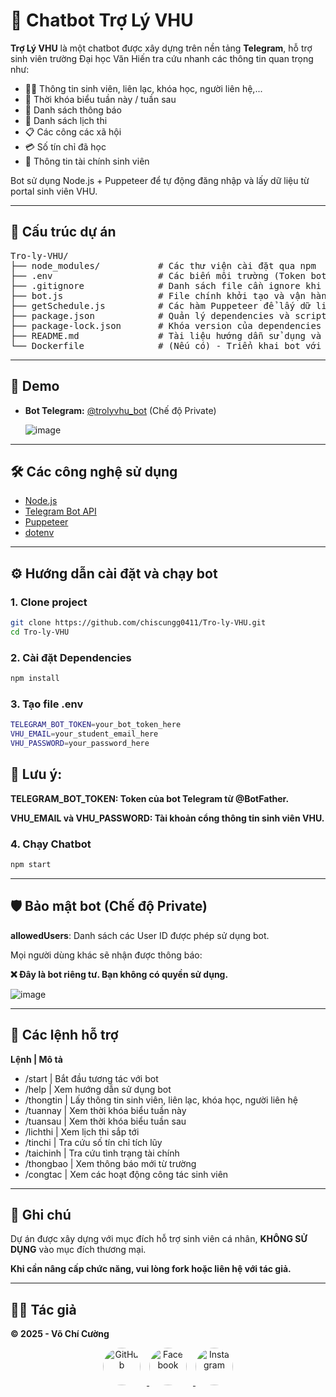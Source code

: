 # 🤖 Chatbot Trợ Lý VHU 

**Trợ Lý VHU** là một chatbot được xây dựng trên nền tảng **Telegram**, hỗ trợ sinh viên trường Đại học Văn Hiến tra cứu nhanh các thông tin quan trọng như:

- 🧑‍🎓 Thông tin sinh viên, liên lạc, khóa học, người liên hệ,...
- 📅 Thời khóa biểu tuần này / tuần sau
- 🔔 Danh sách thông báo
- 🧾 Danh sách lịch thi
- 📋 Các công các xã hội
- 💳 Số tín chỉ đã học
- 💸 Thông tin tài chính sinh viên

Bot sử dụng Node.js + Puppeteer để tự động đăng nhập và lấy dữ liệu từ portal sinh viên VHU.

---

## 📂 Cấu trúc dự án

<pre>
Tro-ly-VHU/
├── node_modules/           # Các thư viện cài đặt qua npm
├── .env                    # Các biến môi trường (Token bot, tài khoản VHU)
├── .gitignore              # Danh sách file cần ignore khi push Git
├── bot.js                  # File chính khởi tạo và vận hành bot Telegram
├── getSchedule.js          # Các hàm Puppeteer để lấy dữ liệu portal VHU
├── package.json            # Quản lý dependencies và scripts
├── package-lock.json       # Khóa version của dependencies
├── README.md               # Tài liệu hướng dẫn sử dụng và cài đặt
└── Dockerfile              # (Nếu có) - Triển khai bot với Docker
</pre>


---

## 🚀 Demo

- **Bot Telegram:** [@trolyvhu_bot](https://t.me/trolyvhu_bot) (Chế độ Private)
  
  ![image](https://github.com/user-attachments/assets/94c6c67f-bb5b-48a3-9dff-af1ce4b7cb13)


---

## 🛠 Các công nghệ sử dụng

- [Node.js](https://nodejs.org/)
- [Telegram Bot API](https://core.telegram.org/bots/api)
- [Puppeteer](https://pptr.dev/)
- [dotenv](https://www.npmjs.com/package/dotenv)

---

## ⚙️ Hướng dẫn cài đặt và chạy bot

### 1. Clone project

```bash
git clone https://github.com/chiscungg0411/Tro-ly-VHU.git
cd Tro-ly-VHU
```

### 2. Cài đặt Dependencies

```bash
npm install
```

### 3. Tạo file .env
```bash
TELEGRAM_BOT_TOKEN=your_bot_token_here
VHU_EMAIL=your_student_email_here
VHU_PASSWORD=your_password_here
```

## 📢 Lưu ý:

**TELEGRAM_BOT_TOKEN: Token của bot Telegram từ @BotFather.**

**VHU_EMAIL và VHU_PASSWORD: Tài khoản cổng thông tin sinh viên VHU.**

### 4. Chạy Chatbot
```bash
npm start
```
---

## 🛡️ Bảo mật bot (Chế độ Private)

**allowedUsers**: Danh sách các User ID được phép sử dụng bot.

Mọi người dùng khác sẽ nhận được thông báo:

**❌ Đây là bot riêng tư. Bạn không có quyền sử dụng.**

![image](https://github.com/user-attachments/assets/b356792b-b32d-4f2f-ac58-bfda8c83d314)


---

## 📜 Các lệnh hỗ trợ

**Lệnh | Mô tả**
- /start | Bắt đầu tương tác với bot
- /help | Xem hướng dẫn sử dụng bot
- /thongtin | Lấy thông tin sinh viên, liên lạc, khóa học, người liên hệ
- /tuannay | Xem thời khóa biểu tuần này
- /tuansau | Xem thời khóa biểu tuần sau
- /lichthi | Xem lịch thi sắp tới
- /tinchi | Tra cứu số tín chỉ tích lũy
- /taichinh | Tra cứu tình trạng tài chính
- /thongbao | Xem thông báo mới từ trường
- /congtac | Xem các hoạt động công tác sinh viên

---

## 📣 Ghi chú

Dự án được xây dựng với mục đích hỗ trợ sinh viên cá nhân, **KHÔNG SỬ DỤNG** vào mục đích thương mại.

**Khi cần nâng cấp chức năng, vui lòng fork hoặc liên hệ với tác giả.**

---

## 👨‍💻 Tác giả
**© 2025 - Võ Chí Cường**
<p align="center">
  <a href="https://github.com/chiscungg0411" target="_blank">
    <img src="https://img.icons8.com/?size=100&id=12598&format=png&color=ffffff" alt="GitHub" style="border-radius:50%; margin-right:10px; height:60px;" />
  </a>
  <a href="https://facebook.com/ChiCuongDeyy" target="_blank">
    <img src="https://img.icons8.com/?size=100&id=118468&format=png&color=0865FE" alt="Facebook" style="border-radius:50%; margin-right:10px; height:60px;" />
  </a>
  <a href="https://instagram.com/vochicuong_" target="_blank">
    <img src="https://img.icons8.com/ios/40/E4405F/instagram-new.png" alt="Instagram" style="border-radius:50%; height:60px;" />
  </a>
</p>
